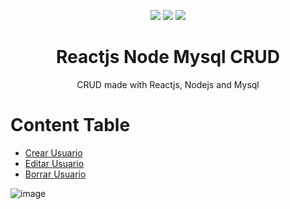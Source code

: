 <p align="center">
  <img src="https://logospng.org/download/react/logo-react-256.png" />
  <img src="https://logospng.org/download/node-js/logo-node-js-256.png" />
  <img src="https://logospng.org/download/mysql/mysql-256.png" />
</p>

<h1 align="center">Reactjs Node Mysql CRUD</h1>
<p align="center">CRUD made with Reactjs, Nodejs and Mysql</p>

Content Table
=================
<!--ts-->
   * [Crear Usuario](#Craer)
   * [Editar Usuario](#editar)
   * [Borrar Usuario](#delete)
<!--te-->

![image](https://user-images.githubusercontent.com/83982603/224597663-52b379ed-89e3-4a41-a9a3-e88098ead855.png)



